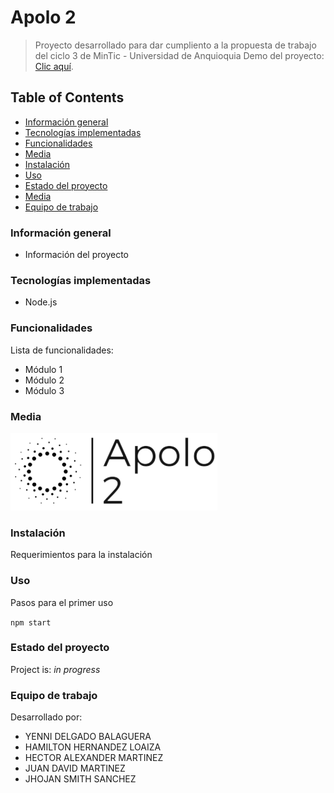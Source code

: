 # Apolo 2
> Proyecto desarrollado para dar cumpliento a la propuesta de trabajo del ciclo 3 de MinTic - Universidad de Anquioquia
> Demo del proyecto:  [Clic aquí](https://www.google.com). <!-- Enlace a proyecto -->

## Table of Contents
* [Información general](#informacion-general)
* [Tecnologías implementadas](#tecnologias-implementadas)
* [Funcionalidades](#funcionalidades)
* [Media](#media)
* [Instalación](#setup)
* [Uso](#uso)
* [Estado del proyecto](#estado-del-proyecto)
* [Media](#media)
* [Equipo de trabajo](#equipo-de-trabajo)


### Información general
- Información del proyecto


### Tecnologías implementadas
- Node.js


### Funcionalidades
Lista de funcionalidades:
- Módulo 1
- Módulo 2
- Módulo 3


### Media
![Example screenshot](./apolo_logo.png)
<!-- If you have screenshots you'd like to share, include them here. -->


### Instalación
Requerimientos para la instalación


### Uso
Pasos para el primer uso

`npm start`

### Estado del proyecto
Project is: _in progress_ <!-- / _complete_ /-->


### Equipo de trabajo
Desarrollado por:
- YENNI DELGADO BALAGUERA
- HAMILTON HERNANDEZ LOAIZA
- HECTOR ALEXANDER MARTINEZ
- JUAN DAVID MARTINEZ
- JHOJAN SMITH SANCHEZ
